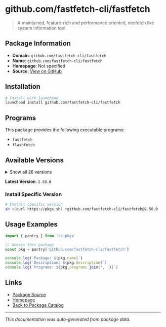 # github.com/fastfetch-cli/fastfetch

> A maintained, feature-rich and performance oriented, neofetch like system information tool.

## Package Information

- **Domain**: `github.com/fastfetch-cli/fastfetch`
- **Name**: `github.com/fastfetch-cli/fastfetch`
- **Homepage**: Not specified
- **Source**: [View on GitHub](https://github.com/pkgxdev/pantry/tree/main/projects/github.com/fastfetch-cli/fastfetch/package.yml)

## Installation

```bash
# Install with launchpad
launchpad install github.com/fastfetch-cli/fastfetch
```

## Programs

This package provides the following executable programs:

- `fastfetch`
- `flashfetch`

## Available Versions

<details>
<summary>Show all 26 versions</summary>

- `2.50.0`, `2.49.0`, `2.48.1`, `2.48.0`, `2.47.0`
- `2.46.0`, `2.45.0`, `2.44.0`, `2.43.0`, `2.42.0`
- `2.41.0`, `2.40.4`, `2.40.3`, `2.40.2`, `2.40.1`
- `2.40.0`, `2.39.1`, `2.39.0`, `2.38.0`, `2.37.0`
- `2.36.1`, `2.36.0`, `2.35.0`, `2.34.1`, `2.34.0`
- `2.33.0`

</details>

**Latest Version**: `2.50.0`

### Install Specific Version

```bash
# Install specific version
sh <(curl https://pkgx.sh) +github.com/fastfetch-cli/fastfetch@2.50.0 -- $SHELL -i
```

## Usage Examples

```typescript
import { pantry } from 'ts-pkgx'

// Access this package
const pkg = pantry['github.com/fastfetch-cli/fastfetch']

console.log(`Package: ${pkg.name}`)
console.log(`Description: ${pkg.description}`)
console.log(`Programs: ${pkg.programs.join(', ')}`)
```

## Links

- [Package Source](https://github.com/pkgxdev/pantry/tree/main/projects/github.com/fastfetch-cli/fastfetch/package.yml)
- [Homepage](#)
- [Back to Package Catalog](../../../package-catalog.md)

---

*This documentation was auto-generated from package data.*
